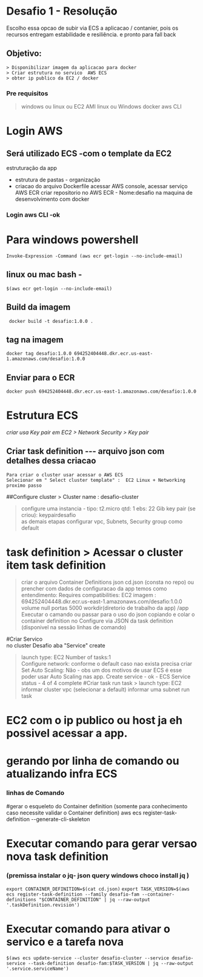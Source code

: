# Desafio 1 - Resolução
Escolho essa opcao de subir via ECS a aplicacao / contanier, 
pois os recursos entregam estabilidade e resiliência. e pronto para fall back   
## Objetivo:
    > Disponibilizar imagem da aplicacao para docker 
    > Criar estrutura no servico  AWS ECS  
    > obter ip publico da EC2 / docker
### Pre requisitos 
>  windows ou linux ou EC2 AMI linux ou Windows 
>  docker 
>  aws CLI    
#  Login AWS
## Será utilizado ECS -com o template da EC2  
estruturação da app
- estrutura de pastas - organização
- criacao do arquivo Dockerfile 
acessar AWS console, acessar serviço AWS ECR criar repositorio no AWS ECR - Nome:desafio
na maquina de desenvolvimento com docker      

### Login aws CLI -ok
# Para windows powershell
  `Invoke-Expression -Command (aws ecr get-login --no-include-email) `

## linux ou mac bash - 
   ` $(aws ecr get-login --no-include-email) `

## Build da imagem

  ` docker build -t desafio:1.0.0 .`

## tag  na imagem 
    
  ` docker tag desafio:1.0.0 694252404448.dkr.ecr.us-east-1.amazonaws.com/desafio:1.0.0 `

## Enviar para o ECR 

  ` docker push 694252404448.dkr.ecr.us-east-1.amazonaws.com/desafio:1.0.0 `

# Estrutura ECS 
*criar usa Key pair em EC2 > Network Security > Key pair*
## Criar task definition --- arquivo json com detalhes dessa criacao  
    Para criar o cluster usar acessar o AWS ECS 
    Selecionar em " Select cluster template" :  EC2 Linux + Networking  
    proximo passo 
##Configure cluster >  Cluster name : desafio-cluster
    
   > configure uma instancia - 
   > tipo:  t2.micro
   > qtd: 1 
   > ebs: 22 Gib
   > key pair (se criou): keypairdesafio  
   as demais etapas
   > configurar vpc, Subnets, Security group como default 
   >  
# task definition > Acessar o cluster item  task definition 
  > criar o arquivo  Container Definitions json cd.json (consta no repo)
ou 
> prencher com dados de configuracao da app 
    temos como entendimento: 
    Requires compatibilities: EC2
    imagem : 694252404448.dkr.ecr.us-east-1.amazonaws.com/desafio:1.0.0
    volume null
    portas 5000
    workdir(diretorio de trabalho da app) /app
> Executar o camando ou passar para o uso do json copiando e colar o container definition no Configure via JSON da task definition (disponivel na sessão linhas de comando) 

#Criar Servico  
no cluster Desafio aba "Service"  create 
>launch type: EC2
>Number of tasks:1  
>Configure network: conforme o default caso nao exista precisa criar
>Set Auto Scaling: Não -  obs um dos motivos de usar ECS é esse poder usar Auto Scaling nas app.
> Create service - ok  - ECS Service status - 4 of 4 complete
#Criar task 
>run task >  launch type: EC2
> informar cluster vpc (selecionar a default)
> informar uma subnet 
> run task 

# EC2 com o ip publico ou host ja eh possivel acessar a app. 

# gerando por linha de comando ou atualizando infra ECS 
### linhas de Comando  
#gerar o esqueleto do Container definition  (somente para conhecimento caso necessite validar o Container definition) 
aws ecs register-task-definition --generate-cli-skeleton
# Executar comando para gerar versao nova task definition
### (premissa instalar o jq- json query windows choco install jq  )
`export CONTAINER_DEFINITION=$(cat cd.json)`
`export TASK_VERSION=$(aws ecs register-task-definition --family desafio-fam --container-definitions "$CONTAINER_DEFINITION" | jq --raw-output '.taskDefinition.revision')`
# Executar comando para ativar o servico e a tarefa nova 
`$(aws ecs update-service --cluster desafio-cluster --service desafio-service --task-definition desafio-fam:$TASK_VERSION | jq --raw-output '.service.serviceName')`


